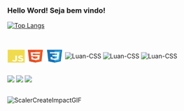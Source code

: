 ### Hello Word! Seja bem vindo!

[![Top Langs](https://github-readme-stats.vercel.app/api/top-langs/?username=luandev33&langs_count=8)](https://github.com/luandev33/github-readme-stats)

##
<div style="display: inline_block"><br>
  <img align="center" alt="Luan-Js" height="30" width="40" src="https://raw.githubusercontent.com/devicons/devicon/master/icons/javascript/javascript-plain.svg">
  <img align="center" alt="Luan-HTML" height="30" width="40" src="https://raw.githubusercontent.com/devicons/devicon/master/icons/html5/html5-original.svg">
  <img align="center" alt="Luan-CSS" height="30" width="40" src="https://raw.githubusercontent.com/devicons/devicon/master/icons/css3/css3-original.svg">
  <img align="center" alt="Luan-CSS" height="30" width="40" src="https://cdn.jsdelivr.net/gh/devicons/devicon/icons/php/php-plain.svg"/>
  <img align="center" alt="Luan-CSS" height="30" width="40" src="https://cdn.jsdelivr.net/gh/devicons/devicon/icons/laravel/laravel-plain-wordmark.svg"/>
  <img align="center" alt="Luan-CSS" height="30" width="40" src="https://cdn.jsdelivr.net/gh/devicons/devicon/icons/mysql/mysql-plain-wordmark.svg"/>
</div>

##

<div> 
  <a href="https://www.youtube.com/channel/UCS3zTafkfqEa7jldweleC8Q" target="_blank"><img src="https://img.shields.io/badge/YouTube-FF0000?style=for-the-badge&logo=youtube&logoColor=white" target="_blank"></a> 
  <a href = "lurh17185@gmail.com"><img src="https://img.shields.io/badge/-Gmail-%23333?style=for-the-badge&logo=gmail&logoColor=white" target="_blank"></a>
  <a href="https://www.linkedin.com/in/luan-rodrigues-silva-225059191/" target="_blank"><img src="https://img.shields.io/badge/-LinkedIn-%230077B5?style=for-the-badge&logo=linkedin&logoColor=white" target="_blank"></a> 
  
</div>

##
![ScalerCreateImpactGIF](https://user-images.githubusercontent.com/63981424/220037247-8cc3bb96-fc41-4c63-a35c-75f7c4cd458f.gif)



